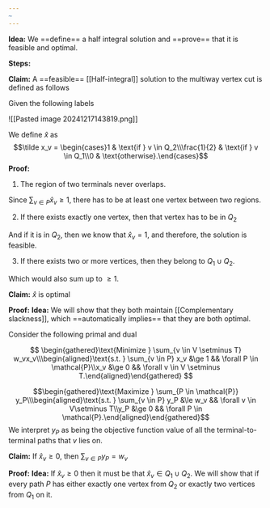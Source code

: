```yaml
---
~
---
```


**Idea:** We ==define== a half integral solution and ==prove== that it is feasible and optimal. 


**Steps:**

**Claim:** A ==feasible== [[Half-integral]] solution to the multiway vertex cut is defined as follows

Given the following labels

![[Pasted image 20241217143819.png]]

We define $\hat{x}$ as 
$$\tilde x_v = \begin{cases}1           & \text{if } v \in Q_2\\\frac{1}{2} & \text{if } v \in Q_1\\0           & \text{otherwise}.\end{cases}$$
**Proof:** 

1. The region of two terminals never overlaps. 

Since $\sum_{v \in P} \hat{x}_{v} \geq 1$, there has to be at least one vertex between two regions. 

2. If there exists exactly one vertex, then that vertex has to be in $Q_{2}$

And if it is in $Q_{2}$, then we know that $\hat{x}_{v} = 1$, and therefore, the solution is feasible. 

3. If there exists two or more vertices, then they belong to $Q_{1} \cup Q_{2}$. 

Which would also sum up to $\geq 1$. 

**Claim:** $\hat{x}$ is optimal

**Proof:** 
	**Idea:** We will show that they both maintain [[Complementary slackness]], which ==automatically implies== that they are both optimal.

Consider the following primal and dual

$$
\begin{gathered}\text{Minimize } \sum_{v \in V \setminus T} w_vx_v\\\begin{aligned}\text{s.t. } \sum_{v \in P} x_v &\ge 1 && \forall P \in \mathcal{P}\\x_v &\ge 0 && \forall v \in V \setminus T.\end{aligned}\end{gathered}
$$

$$\begin{gathered}\text{Maximize } \sum_{P \in \mathcal{P}} y_P\\\begin{aligned}\text{s.t. } \sum_{v \in P} y_P &\le w_v && \forall v \in V\setminus T\\y_P &\ge 0 && \forall P \in \mathcal{P}.\end{aligned}\end{gathered}$$
We interpret $y_{P}$ as being the objective function value of all the terminal-to-terminal paths that $v$ lies on. 

 **Claim:** If $\hat{x}_{v} \geq 0$, then $\sum_{v \in P}y_{P} = w_{v}$

**Proof:** 
	**Idea:** If $\hat{x}_{v} \geq 0$ then it must be that $\hat{x}_{v} \in Q_{1} \cup Q_{2}$. 
		We will show that if every path $P$ has either exactly one vertex from $Q_{2}$ or exactly two vertices from $Q_{1}$ on it. 

